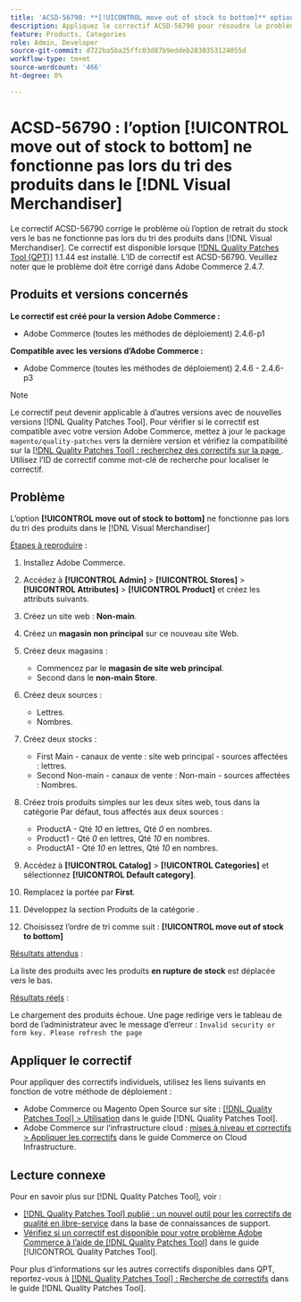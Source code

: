 ```yaml
---
title: 'ACSD-56790: **[!UICONTROL move out of stock to bottom]** option ne fonctionne pas lors du tri des produits dans le  [!DNL Visual Merchandiser]'
description: Appliquez le correctif ACSD-56790 pour résoudre le problème Adobe Commerce en raison duquel l’option de retrait du stock vers le bas ne fonctionne pas lors du tri des produits dans le marchandisage visuel.
feature: Products, Categories
role: Admin, Developer
source-git-commit: d722ba5ba25ffc03d87b9eddeb2830353124055d
workflow-type: tm+mt
source-wordcount: '466'
ht-degree: 0%

---
```


# ACSD-56790 : l’option **[!UICONTROL move out of stock to bottom]** ne fonctionne pas lors du tri des produits dans le [!DNL Visual Merchandiser]

Le correctif ACSD-56790 corrige le problème où l’option de retrait du stock vers le bas ne fonctionne pas lors du tri des produits dans [!DNL Visual Merchandiser]. Ce correctif est disponible lorsque [[!DNL Quality Patches Tool (QPT)]](https://experienceleague.adobe.com/en/docs/commerce-knowledge-base/kb/announcements/commerce-announcements/magento-quality-patches-released-new-tool-to-self-serve-quality-patches) 1.1.44 est installé. L’ID de correctif est ACSD-56790. Veuillez noter que le problème doit être corrigé dans Adobe Commerce 2.4.7.

## Produits et versions concernés

**Le correctif est créé pour la version Adobe Commerce :**

* Adobe Commerce (toutes les méthodes de déploiement) 2.4.6-p1

**Compatible avec les versions d’Adobe Commerce :**

* Adobe Commerce (toutes les méthodes de déploiement) 2.4.6 - 2.4.6-p3

>[!NOTE]
>
>Le correctif peut devenir applicable à d’autres versions avec de nouvelles versions [!DNL Quality Patches Tool]. Pour vérifier si le correctif est compatible avec votre version Adobe Commerce, mettez à jour le package `magento/quality-patches` vers la dernière version et vérifiez la compatibilité sur la [[!DNL Quality Patches Tool] : recherchez des correctifs sur la page ](https://experienceleague.adobe.com/tools/commerce-quality-patches/index.html). Utilisez l’ID de correctif comme mot-clé de recherche pour localiser le correctif.

## Problème

L’option **[!UICONTROL move out of stock to bottom]** ne fonctionne pas lors du tri des produits dans le [!DNL Visual Merchandiser]

<u>Étapes à reproduire</u> :

1. Installez Adobe Commerce.
1. Accédez à **[!UICONTROL Admin]** > **[!UICONTROL Stores]** > **[!UICONTROL Attributes]** > **[!UICONTROL Product]** et créez les attributs suivants.
1. Créez un site web : **Non-main**.
1. Créez un **magasin non principal** sur ce nouveau site Web.
1. Créez deux magasins :

   * Commencez par le **magasin de site web principal**.
   * Second dans le **non-main Store**.

1. Créez deux sources :
   * Lettres.
   * Nombres.

1. Créez deux stocks :
   * First Main - canaux de vente : site web principal - sources affectées : lettres.
   * Second Non-main - canaux de vente : Non-main - sources affectées : Nombres.

1. Créez trois produits simples sur les deux sites web, tous dans la catégorie Par défaut, tous affectés aux deux sources :

   * ProductA - Qté *10* en lettres, Qté *0* en nombres.
   * Product1 - Qté *0* en lettres, Qté *10* en nombres.
   * ProductA1 - Qté *10* en lettres, Qté *10* en nombres.

1. Accédez à **[!UICONTROL Catalog]** > **[!UICONTROL Categories]** et sélectionnez **[!UICONTROL Default category]**.
1. Remplacez la portée par **First**.
1. Développez la section Produits de la catégorie .
1. Choisissez l’ordre de tri comme suit : **[!UICONTROL move out of stock to bottom]**

<u>Résultats attendus</u> :

La liste des produits avec les produits **en rupture de stock** est déplacée vers le bas.

<u>Résultats réels</u> :

Le chargement des produits échoue. Une page redirige vers le tableau de bord de l’administrateur avec le message d’erreur : `Invalid security or form key. Please refresh the page`

## Appliquer le correctif

Pour appliquer des correctifs individuels, utilisez les liens suivants en fonction de votre méthode de déploiement :

* Adobe Commerce ou Magento Open Source sur site : [[!DNL Quality Patches Tool] > Utilisation](https://experienceleague.adobe.com/docs/commerce-operations/tools/quality-patches-tool/usage.html) dans le guide [!DNL Quality Patches Tool].
* Adobe Commerce sur l’infrastructure cloud : [mises à niveau et correctifs > Appliquer les correctifs](https://experienceleague.adobe.com/docs/commerce-cloud-service/user-guide/develop/upgrade/apply-patches.html) dans le guide Commerce on Cloud Infrastructure.

## Lecture connexe

Pour en savoir plus sur [!DNL Quality Patches Tool], voir :

* [[!DNL Quality Patches Tool] publié : un nouvel outil pour les correctifs de qualité en libre-service](https://experienceleague.adobe.com/en/docs/commerce-knowledge-base/kb/announcements/commerce-announcements/magento-quality-patches-released-new-tool-to-self-serve-quality-patches) dans la base de connaissances de support.
* [Vérifiez si un correctif est disponible pour votre problème Adobe Commerce à l’aide de  [!DNL Quality Patches Tool]](/help/tools/quality-patches-tool/patches-available-in-qpt/check-patch-for-magento-issue-with-magento-quality-patches.md) dans le guide [!UICONTROL Quality Patches Tool].


Pour plus d&#39;informations sur les autres correctifs disponibles dans QPT, reportez-vous à [[!DNL Quality Patches Tool] : Recherche de correctifs](https://experienceleague.adobe.com/tools/commerce-quality-patches/index.html) dans le guide [!DNL Quality Patches Tool].
